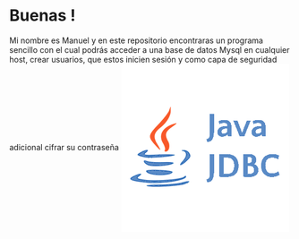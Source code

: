 # Buenas !

Mi nombre es Manuel y en este repositorio encontraras un programa sencillo con el cual podrás acceder a una base de datos Mysql en cualquier host, crear usuarios, que estos inicien sesión y como capa de seguridad adicional cifrar su contraseña
<img src="/javajdbc.png" align=center whidth=50%/>
